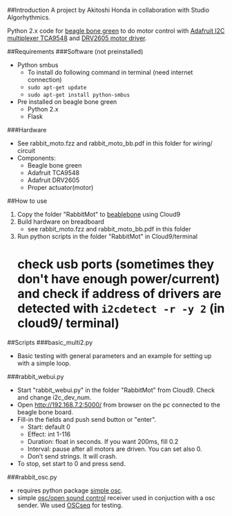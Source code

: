 ##Introduction
A project by Akitoshi Honda in collaboration with Studio Algorhythmics.

Python 2.x code for [beagle bone green](http://wiki.seeed.cc/BeagleBone_Green_Wireless/) to do motor control with [Adafruit I2C multiplexer TCA9548](https://learn.adafruit.com/adafruit-tca9548a-1-to-8-i2c-multiplexer-breakout/overview) and [DRV2605 motor driver](https://learn.adafruit.com/adafruit-drv2605-haptic-controller-breakout/overview).


##Requirements
###Software (not preinstalled)
* Python smbus
	* To install do following command in terminal (need internet connection)
	* `sudo apt-get update`
	* `sudo apt-get install python-smbus`
* Pre installed on beagle bone green
	* Python 2.x
	* Flask

###Hardware
- See rabbit_moto.fzz and rabbit_moto_bb.pdf in this folder for wiring/ circuit
- Components:
	- Beagle bone green
	- Adafruit TCA9548
	- Adafruit DRV2605
	- Proper actuator(motor)


##How to use

1. Copy the folder "RabbitMot" to [beablebone](http://beagleboard.org/getting-started) using Cloud9
2. Build hardware on breadboard 
	* see rabbit_moto.fzz and rabbit_moto_bb.pdf in this folder 
3. Run python scripts in the folder "RabbitMot" in Cloud9/terminal 
	# check usb ports (sometimes they don't have enough power/current) and check if address of drivers are detected with `i2cdetect -r -y 2` (in cloud9/ terminal)


##Scripts
###basic_multi2.py
- Basic testing with general parameters and an example for setting up with a simple loop.


###rabbit_webui.py
- Start "rabbit_webui.py" in the folder "RabbitMot" from Cloud9. Check and change i2c_dev_num. 
- Open http://192.168.7.2:5000/ from browser on the pc connected to the beagle bone board.
- Fill-in the fields and push send button or "enter".
	- Start: default 0
	- Effect: int 1-116
	- Duration: float in seconds. If you want 200ms, fill 0.2
	- Interval: pause after all motors are driven. You can set also 0. 
	- Don’t send strings. It will crash.
- To stop, set start to 0 and press send.

###rabbit_osc.py
- requires python package [simple osc](https://github.com/enrike/simpleOSC).
- simple [osc/open sound control](https://en.wikipedia.org/wiki/Open_Sound_Control) receiver used in conjuction with a osc sender. We used [OSCseq](http://oscseq.com/manual/) for testing. 



